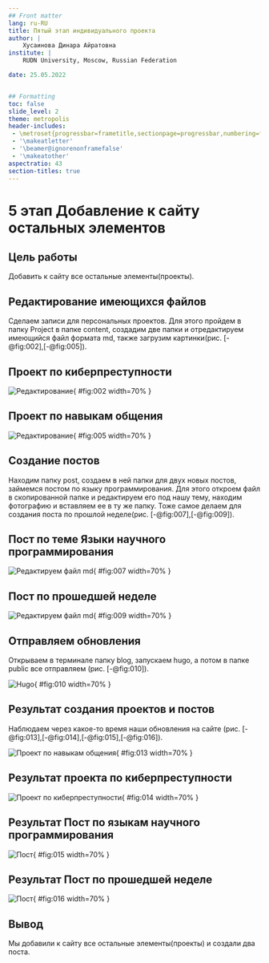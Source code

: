 ```yaml
---
## Front matter
lang: ru-RU
title: Пятый этап индивидуального проекта
author: |
	Хусаинова Динара Айратовна
institute: |
	RUDN University, Moscow, Russian Federation

date: 25.05.2022


## Formatting
toc: false
slide_level: 2
theme: metropolis
header-includes: 
 - \metroset{progressbar=frametitle,sectionpage=progressbar,numbering=fraction}
 - '\makeatletter'
 - '\beamer@ignorenonframefalse'
 - '\makeatother'
aspectratio: 43
section-titles: true
---
```



# 5 этап Добавление к сайту остальных элементов

## Цель работы 

Добавить к сайту все остальные элементы(проекты).

## Редактирование имеющихся файлов

Сделаем записи для персональных проектов. Для этого пройдем в папку Project в папке content, создадим две папки и отредактируем имеющийся файл формата md, также загрузим картинки(рис. [-@fig:002],[-@fig:005]).

## Проект по киберпреступности

![Редактирование](2.jpg){ #fig:002 width=70% }

## Проект по навыкам общения 

![Редактирование](5.jpg){ #fig:005 width=70% }

## Создание постов

Находим папку post, создаем в ней папки для двух новых постов, займемся постом по языку программирования. Для этого откроем файл в скопированной папке и редактируем его под нашу тему, находим фотографию и вставляем ее в ту же папку. Тоже самое делаем для создания поста по прошлой неделе(рис. [-@fig:007],[-@fig:009]).

## Пост по теме Языки научного программирования

![Редактируем файл md](7.jpg){ #fig:007 width=70% }

## Пост по прошедшей неделе

![Редактируем файл md](9.jpg){ #fig:009 width=70% } 

## Отправляем обновления

Открываем в терминале папку blog, запускаем hugo, а потом в папке public все отправляем (рис. [-@fig:010]).

![Hugo](10.jpg){ #fig:010 width=70% }

## Результат создания проектов и постов

Наблюдаем через какое-то время наши обновления на сайте (рис. [-@fig:013],[-@fig:014],[-@fig:015],[-@fig:016]).

![Проект по навыкам общения](13.jpg){ #fig:013 width=70% }

## Результат проекта по киберпреступности

![Проект по киберпреступности](14.jpg){ #fig:014 width=70% }


## Результат Пост по языкам научного программирования

![Пост](15.jpg){ #fig:015 width=70% }

## Результат Пост по прошедшей неделе

![Пост](16.jpg){ #fig:016 width=70% }

## Вывод 

Мы добавили к сайту все остальные элементы(проекты) и создали два поста.
